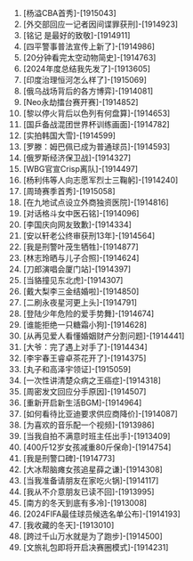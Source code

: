
1. [杨溢CBA首秀]-[1915043]
1. [外交部回应一记者因间谍罪获刑]-[1914923]
1. [铭记 是最好的致敬]-[1914911]
1. [四平警事普法宣传上新了]-[1914986]
1. [20分钟看完太空动物简史]-[1914763]
1. [2024年度总结我先发了]-[1913605]
1. [印度治理恒河怎么样了]-[1915069]
1. [俄乌战场背后的各方博弈]-[1914081]
1. [Neo永劫擂台赛开赛]-[1914852]
1. [黎以停火背后以色列有何盘算]-[1914653]
1. [国乒备战混团世界杯训练画面]-[1914782]
1. [实拍韩国大雪]-[1914599]
1. [罗滕：姆巴佩已成为普通球员]-[1914593]
1. [俄罗斯经济保卫战]-[1914327]
1. [WBG官宣Crisp离队]-[1914497]
1. [杨利伟等人向志愿军烈士三鞠躬]-[1914240]
1. [周琦赛季首秀]-[1915058]
1. [在九地试点设立外商独资医院]-[1914816]
1. [对话格斗女中医石铭]-[1914096]
1. [李国庆向网友致歉]-[1914334]
1. [安以轩老公终审获刑13年]-[1914564]
1. [我是刑警叶茂生牺牲]-[1914877]
1. [林志玲晒与儿子合照]-[1914624]
1. [刀郎演唱会厦门站]-[1914397]
1. [当貉撞见东北虎]-[1914307]
1. [戴大梨李三金结婚啦]-[1914850]
1. [二刷永夜星河更上头]-[1914791]
1. [登陆少年危险的爱手势舞]-[1914674]
1. [谁能拒绝一只糖霜小狗]-[1914628]
1. [从再见爱人看懂婚姻财产分割问题]-[1914441]
1. [大爷：完了遇上对手了]-[1914434]
1. [李宇春王睿卓茶花开了]-[1914375]
1. [丸子和高泽宇领证]-[1915059]
1. [一次性讲清楚众病之王癌症]-[1914318]
1. [周密发文回应分手原因]-[1914507]
1. [重新开启新生活BGM]-[1914964]
1. [如何看待比亚迪要求供应商降价]-[1914087]
1. [为喜欢的音乐配一个视频]-[1913986]
1. [当我自拍不满意时班主任出手]-[1913409]
1. [400斤12岁女孩减重80斤保命]-[1914754]
1. [我是刑警口碑]-[1914773]
1. [大冰帮脑瘫女孩追星薛之谦]-[1914308]
1. [当我准备请朋友在家吃火锅]-[1914117]
1. [我从不介意朋友已读不回]-[1913995]
1. [南方的冬天到底有多冷]-[1913008]
1. [2024FIFA最佳球员候选名单公布]-[1914193]
1. [我收藏的冬天]-[1913010]
1. [跨过千山万水就是为了跑步]-[1914500]
1. [文旅礼包即将开启决赛圈模式]-[1914231]